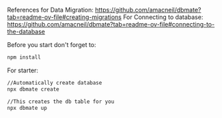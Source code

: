 References for Data Migration: https://github.com/amacneil/dbmate?tab=readme-ov-file#creating-migrations
For Connecting to database: https://github.com/amacneil/dbmate?tab=readme-ov-file#connecting-to-the-database

Before you start don't forget to:
```bash
npm install 
```

For starter:

```bash
//Automatically create database
npx dbmate create

//This creates the db table for you
npx dbmate up
```
